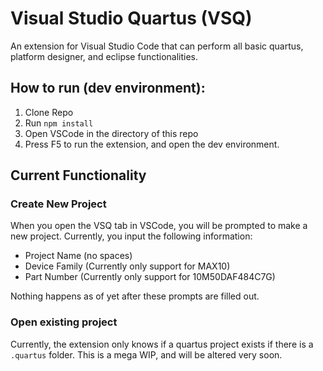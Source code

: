 # Visual Studio Quartus (VSQ)
An extension for Visual Studio Code that can perform all basic quartus, platform designer, and eclipse functionalities.

## How to run (dev environment):
1. Clone Repo
2. Run `npm install`
3. Open VSCode in the directory of this repo
4. Press F5 to run the extension, and open the dev environment.


## Current Functionality
### Create New Project
When you open the VSQ tab in VSCode, you will be prompted to make a new project. 
Currently, you input the following information:
- Project Name (no spaces)
- Device Family (Currently only support for MAX10)
- Part Number (Currently only support for 10M50DAF484C7G)

Nothing happens as of yet after these prompts are filled out.

### Open existing project
Currently, the extension only knows if a quartus project exists if there is a `.quartus` folder. This is a mega WIP, and will be altered very soon.

